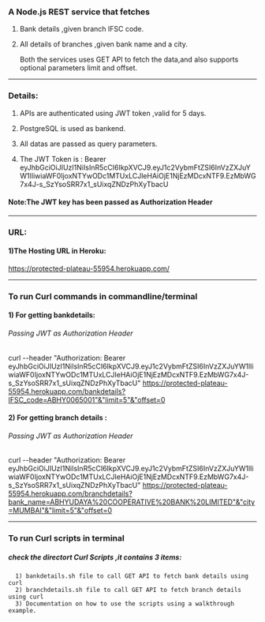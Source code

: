 ### A Node.js REST service that fetches 

1. Bank details ,given branch IFSC code.

2. All details of branches ,given bank name and a city.

   Both the services uses GET API to fetch the data,and also supports optional parameters limit and offset.
----------------------------------------------------------------------------------------------
### Details:

1. APIs are authenticated using JWT token ,valid for 5 days.

2. PostgreSQL is used as bankend. 

3. All datas are passed as query parameters.

4. The JWT Token is : Bearer  eyJhbGciOiJIUzI1NiIsInR5cCI6IkpXVCJ9.eyJ1c2VybmFtZSI6InVzZXJuYW1lIiwiaWF0IjoxNTYwODc1MTUxLCJleHAiOjE1NjEzMDcxNTF9.EzMbWG7x4J-s_SzYsoSRR7x1_sUixqZNDzPhXyTbacU
#### Note:The JWT key has been passed as Authorization Header 
------------------------------------------------------------------------------------------------
### URL:

#### 1)The Hosting URL in Heroku:

https://protected-plateau-55954.herokuapp.com/

---------------------------------------------------------------------------------------------------
### To run Curl commands in commandline/terminal
#### 1) For getting bankdetails:

###### *Passing JWT as Authorization Header*

curl --header "Authorization: Bearer eyJhbGciOiJIUzI1NiIsInR5cCI6IkpXVCJ9.eyJ1c2VybmFtZSI6InVzZXJuYW1lIiwiaWF0IjoxNTYwODc1MTUxLCJleHAiOjE1NjEzMDcxNTF9.EzMbWG7x4J-s_SzYsoSRR7x1_sUixqZNDzPhXyTbacU" https://protected-plateau-55954.herokuapp.com/bankdetails?IFSC_code=ABHY0065001"&"limit=5"&"offset=0



#### 2) For getting branch details : 

###### *Passing JWT as Authorization Header*

curl --header "Authorization: Bearer eyJhbGciOiJIUzI1NiIsInR5cCI6IkpXVCJ9.eyJ1c2VybmFtZSI6InVzZXJuYW1lIiwiaWF0IjoxNTYwODc1MTUxLCJleHAiOjE1NjEzMDcxNTF9.EzMbWG7x4J-s_SzYsoSRR7x1_sUixqZNDzPhXyTbacU" https://protected-plateau-55954.herokuapp.com/branchdetails?bank_name=ABHYUDAYA%20COOPERATIVE%20BANK%20LIMITED"&"city=MUMBAI"&"limit=5"&"offset=0

----------------------------------------------------------------------------------------------------
### To run Curl scripts in terminal 
   ##### check the directort Curl Scripts ,it contains 3 items:
      1) bankdetails.sh file to call GET API to fetch bank details using curl 
      2) branchdetails.sh file to call GET API to fetch branch details using curl
      3) Documentation on how to use the scripts using a walkthrough example.
   
